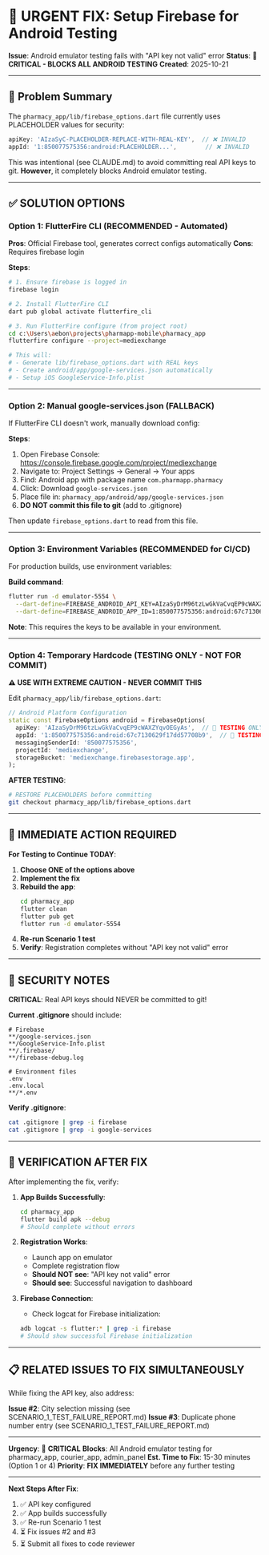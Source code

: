 # 🔧 URGENT FIX: Setup Firebase for Android Testing

**Issue**: Android emulator testing fails with "API key not valid" error
**Status**: 🔴 **CRITICAL - BLOCKS ALL ANDROID TESTING**
**Created**: 2025-10-21

---

## 🚨 Problem Summary

The `pharmacy_app/lib/firebase_options.dart` file currently uses PLACEHOLDER values for security:
```dart
apiKey: 'AIzaSyC-PLACEHOLDER-REPLACE-WITH-REAL-KEY',  // ❌ INVALID
appId: '1:850077575356:android:PLACEHOLDER...',        // ❌ INVALID
```

This was intentional (see CLAUDE.md) to avoid committing real API keys to git.
**However**, it completely blocks Android emulator testing.

---

## ✅ SOLUTION OPTIONS

### Option 1: FlutterFire CLI (RECOMMENDED - Automated)

**Pros**: Official Firebase tool, generates correct configs automatically
**Cons**: Requires firebase login

**Steps**:
```bash
# 1. Ensure firebase is logged in
firebase login

# 2. Install FlutterFire CLI
dart pub global activate flutterfire_cli

# 3. Run FlutterFire configure (from project root)
cd c:\Users\aebon\projects\pharmapp-mobile\pharmacy_app
flutterfire configure --project=mediexchange

# This will:
# - Generate lib/firebase_options.dart with REAL keys
# - Create android/app/google-services.json automatically
# - Setup iOS GoogleService-Info.plist
```

---

### Option 2: Manual google-services.json (FALLBACK)

If FlutterFire CLI doesn't work, manually download config:

**Steps**:
1. Open Firebase Console: https://console.firebase.google.com/project/mediexchange
2. Navigate to: Project Settings → General → Your apps
3. Find: Android app with package name `com.pharmapp.pharmacy`
4. Click: Download `google-services.json`
5. Place file in: `pharmacy_app/android/app/google-services.json`
6. **DO NOT commit this file to git** (add to .gitignore)

Then update `firebase_options.dart` to read from this file.

---

### Option 3: Environment Variables (RECOMMENDED for CI/CD)

For production builds, use environment variables:

**Build command**:
```bash
flutter run -d emulator-5554 \
  --dart-define=FIREBASE_ANDROID_API_KEY=AIzaSyDrM96tzLwGkVaCvqEP9cWAXZYqvOEGyAs \
  --dart-define=FIREBASE_ANDROID_APP_ID=1:850077575356:android:67c7130629f17dd57708b9
```

**Note**: This requires the keys to be available in your environment.

---

### Option 4: Temporary Hardcode (TESTING ONLY - NOT FOR COMMIT)

**⚠️ USE WITH EXTREME CAUTION - NEVER COMMIT THIS**

Edit `pharmacy_app/lib/firebase_options.dart`:

```dart
// Android Platform Configuration
static const FirebaseOptions android = FirebaseOptions(
  apiKey: 'AIzaSyDrM96tzLwGkVaCvqEP9cWAXZYqvOEGyAs',  // 🔧 TESTING ONLY
  appId: '1:850077575356:android:67c7130629f17dd57708b9',  // 🔧 TESTING ONLY
  messagingSenderId: '850077575356',
  projectId: 'mediexchange',
  storageBucket: 'mediexchange.firebasestorage.app',
);
```

**AFTER TESTING**:
```bash
# RESTORE PLACEHOLDERS before committing
git checkout pharmacy_app/lib/firebase_options.dart
```

---

## 🎯 IMMEDIATE ACTION REQUIRED

**For Testing to Continue TODAY**:

1. **Choose ONE of the options above**
2. **Implement the fix**
3. **Rebuild the app**:
   ```bash
   cd pharmacy_app
   flutter clean
   flutter pub get
   flutter run -d emulator-5554
   ```
4. **Re-run Scenario 1 test**
5. **Verify**: Registration completes without "API key not valid" error

---

## 🔐 SECURITY NOTES

**CRITICAL**: Real API keys should NEVER be committed to git!

**Current .gitignore** should include:
```gitignore
# Firebase
**/google-services.json
**/GoogleService-Info.plist
**/.firebase/
**/firebase-debug.log

# Environment files
.env
.env.local
**/*.env
```

**Verify .gitignore**:
```bash
cat .gitignore | grep -i firebase
cat .gitignore | grep -i google-services
```

---

## 🧪 VERIFICATION AFTER FIX

After implementing the fix, verify:

1. **App Builds Successfully**:
   ```bash
   cd pharmacy_app
   flutter build apk --debug
   # Should complete without errors
   ```

2. **Registration Works**:
   - Launch app on emulator
   - Complete registration flow
   - **Should NOT see**: "API key not valid" error
   - **Should see**: Successful navigation to dashboard

3. **Firebase Connection**:
   - Check logcat for Firebase initialization:
   ```bash
   adb logcat -s flutter:* | grep -i firebase
   # Should show successful Firebase initialization
   ```

---

## 📋 RELATED ISSUES TO FIX SIMULTANEOUSLY

While fixing the API key, also address:

**Issue #2**: City selection missing (see SCENARIO_1_TEST_FAILURE_REPORT.md)
**Issue #3**: Duplicate phone number entry (see SCENARIO_1_TEST_FAILURE_REPORT.md)

---

**Urgency**: 🔴 **CRITICAL**
**Blocks**: All Android emulator testing for pharmacy_app, courier_app, admin_panel
**Est. Time to Fix**: 15-30 minutes (Option 1 or 4)
**Priority**: **FIX IMMEDIATELY** before any further testing

---

**Next Steps After Fix**:
1. ✅ API key configured
2. ✅ App builds successfully
3. ✅ Re-run Scenario 1 test
4. ⏳ Fix issues #2 and #3
5. ⏳ Submit all fixes to code reviewer
